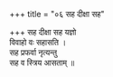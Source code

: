 +++
title = "०६ सह दीक्षा सह"

+++
सह दीक्षा सह यज्ञो  
विवाहो वः सहासति ।  
सह प्रफर्वा नृत्यन्तु  
सह व स्त्रिय आसताम् ॥